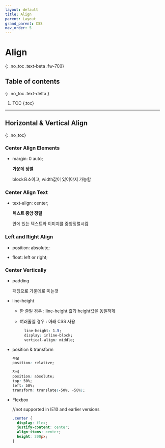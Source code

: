 ```yaml
---
layout: default
title: Align
parent: Layout
grand_parent: CSS
nav_order: 5
---
```


# Align
{: .no_toc .text-beta .fw-700}

## Table of contents
{: .no_toc .text-delta }

1. TOC
{:toc}

---

## Horizontal & Vertical Align
{: .no_toc}

### Center Align Elements

* margin: 0 auto;
    
    **가운데 정렬**
    
    block요소이고, width값이 있어야지 가능함
    
### Center Align Text

* text-align: center;

    **텍스트 중앙 정렬**
    
    안에 있는 텍스트와 이미지를 중앙정렬시킴
    
### Left and Right Align

* position: absolute;

* float: left or right;

### Center Vertically

* padding

    패딩으로 가운데로 미는것

* line-height

    * 한 줄일 경우 : line-height 값과 height값을 동일하게
    
    * 여러줄일 경우 : 아래 CSS 사용
    
        ```css
          line-height: 1.5;
          display: inline-block;
          vertical-align: middle;
        ```
        
* position & transform

    ```css
    부모
    position: relative; 
    
    자식 
    position: absolute;
    top: 50%;
    left: 50%;
    transform: translate(-50%, -50%);
    ```

* Flexbox

    //not supported in IE10 and earlier versions

    ```css
    .center {
      display: flex;
      justify-content: center;
      align-items: center;
      height: 200px;
    }
    ```
    